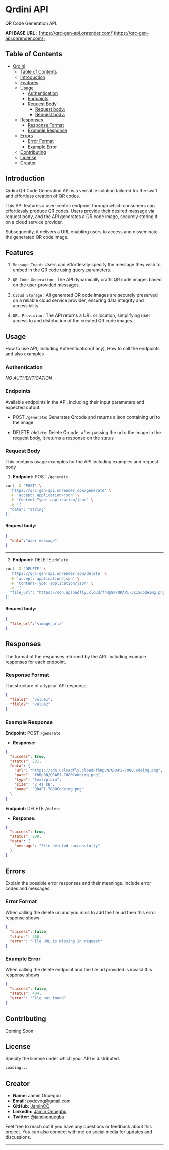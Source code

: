 # Qrdini API
QR Code Generation API.

**API BASE URL :** [https://qrc-gen-api.onrender.com/](https://qrc-gen-api.onrender.com/)

## Table of Contents

- [Qrdini](#qrdini-api)
  - [Table of Contents](#table-of-contents)
  - [Introduction](#introduction)
  - [Features](#features)
  - [Usage](#usage)
    - [Authentication](#authentication)
    - [Endpoints](#endpoints)
    - [Request Body](#request-body)
      - [Request body:](#request-body-1)
      - [Request body:](#request-body-2)
  - [Responses](#responses)
    - [Response Format](#response-format)
    - [Example Response](#example-response)
  - [Errors](#errors)
    - [Error Format](#error-format)
    - [Example Error](#example-error)
  - [Contributing](#contributing)
  - [License](#license)
  - [Creator](#creator)

## Introduction

Qrdini QR Code Generation API is a versatile solution tailored for the swift and effortless creation of QR codes. 

This API features a user-centric endpoint through which consumers can effortlessly produce QR codes. Users provide their desired message via request body, and the API generates a QR code image, securely storing it on a cloud service provider. 

Subsequently, it delivers a URL enabling users to access and disseminate the generated QR code image.

## Features

1. `Message Input`: Users can effortlessly specify the message they wish to embed in the QR code using query parameters.

2. `QR Code Generation` : The API dynamically crafts QR code images based on the user-provided messages.

3. `Cloud Storage` : All generated QR code images are securely preserved on a reliable cloud service provider, ensuring data integrity and accessibility.

4. `URL Provision` : The API returns a URL or location, simplifying user access to and distribution of the created QR code images.

## Usage

How to use API, Including Authentication(if any), How to call the endpoints and also examples

### Authentication

*NO AUTHENTICATION*

### Endpoints

Available endpoints in the API, including their input parameters and expected output.

- POST `/generate`: Generates Qrcode and returns a json containing url to the image

- DELETE `/delete`: Delete Qrcode, after passing the url o the image in the request body, it returns a response on the status

### Request Body

This contains usage examples for the API including examples and request body

1.  **Endpoint:** POST `/generate`

```BASH
curl -X 'POST' \
  'https://qrc-gen-api.onrender.com/generate' \
  -H 'accept: application/json' \
  -H 'Content-Type: application/json' \
  -d '{
  "data": "string"
}'
```

#### Request body:
```json
{
  "data":"user message"
}
```
---

2. **Endpoint:** DELETE `/delete`

```bash
curl -X 'DELETE' \
  'https://qrc-gen-api.onrender.com/delete' \
  -H 'accept: application/json' \
  -H 'Content-Type: application/json' \
  -d '{
  "file_url": "https://cdn.uploadfly.cloud/fhRp8N/QRAPI-3115Codeimg.png"
}'
```
#### Request body:
```json
{
  "file_url":"<image_url>"
}
```


## Responses

The format of the responses returned by the API. Including example responses for each endpoint.

### Response Format

The structure of a typical API response.

```json
{
  "field1": "value1",
  "field2": "value2"
}
```

### Example Response

**Endpoint:** POST `/generate`
- **Response:**

```json
{
  "success": true,
  "status": 201,
  "data": {
    "url": "https://cdn.uploadfly.cloud/fhRp8N/QRAPI-7080Codeimg.png",
    "path": "fhRp8N/QRAPI-7080Codeimg.png",
    "type": "text/plain",
    "size": "2.41 kB",
    "name": "QRAPI-7080Codeimg.png"
  }
}
```


**Endpoint:** DELETE `/delete`
- **Response:**

```json
{
  "success": true,
  "status": 200,
  "data": {
    "message": "File deleted successfully"
  }
}
```
## Errors

Explain the possible error responses and their meanings. Include error codes and messages.

### Error Format

When calling the delete url and you miss to add the file url then this error response shows

```json
{
  "success": false,
  "status": 400,
  "error": "File URL is missing in request"
}
```

### Example Error

When calling the delete endpoint and the file url provided is invalid this response shows

```json
{
  "success": false,
  "status": 404,
  "error": "File not found"
}
```

## Contributing

Coming Soon

## License

Specify the license under which your API is distributed.
```
Loading...
```

## Creator

- **Name:** Jamin Onuegbu
- **Email:** pydevog@gmail.com
- **GitHub:** [JaminCO](https://github.com/JaminCO)
- **LinkedIn:** [Jamin Onuegbu](https://www.linkedin.com/in/jamin-onuegbu-4aa851206/)
- **Twitter:** [@jaminonuegbu](https://twitter.com/jaminonuegbu)

Feel free to reach out if you have any questions or feedback about this project. You can also connect with me on social media for updates and discussions.

---
<!-- <p align="center">
  Created by [Your Name](https://www.yourwebsite.com/)

  [![Twitter](https://img.shields.io/twitter/follow/yourtwitter?label=Follow&style=social)](https://twitter.com/yourtwitter)
  [![GitHub](https://img.shields.io/github/followers/yourgithub?label=Follow&style=social)](https://github.com/yourgithub)
  [![LinkedIn](https://img.shields.io/badge/Connect-blue?style=flat&logo=linkedin&labelColor=blue)](https://www.linkedin.com/in/yourlinkedin)

</p> -->
